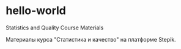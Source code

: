 # hello-world
Statistics and Quality Course Materials

Материалы курса "Статистика и качество" на платформе Stepik.
